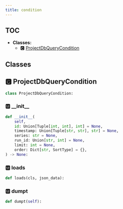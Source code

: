 ```yaml
---
title: condition
---
```


## TOC

- **Classes:**
  - 🅲 [ProjectDbQueryCondition](#🅲-projectdbquerycondition)

## Classes

## 🅲 ProjectDbQueryCondition

```python
class ProjectDbQueryCondition:
```


### 🅼 \_\_init\_\_

```python
def __init__(
    self,
    id: Union[Tuple[int, int], int] = None,
    timestamp: Union[Tuple[str, str], str] = None,
    series: str = None,
    run_id: Union[str, int] = None,
    limit: int = None,
    order: Dict[str, SortType] = {},
) -> None:
```
### 🅼 loads

```python
def loads(cls, json_data):
```
### 🅼 dumpt

```python
def dumpt(self):
```
